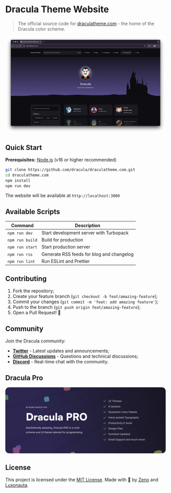 # Dracula Theme Website

> The official source code for [draculatheme.com](https://draculatheme.com) - the home of the Dracula color scheme.

![Website Preview](./preview.png)

## Quick Start

**Prerequisites:** [Node.js](https://nodejs.org/download) (v16 or higher recommended)

```bash
git clone https://github.com/dracula/draculatheme.com.git
cd draculatheme.com
npm install
npm run dev
```

The website will be available at `http://localhost:3000`

## Available Scripts

| Command         | Description                               |
| --------------- | ----------------------------------------- |
| `npm run dev`   | Start development server with Turbopack   |
| `npm run build` | Build for production                      |
| `npm run start` | Start production server                   |
| `npm run rss`   | Generate RSS feeds for blog and changelog |
| `npm run lint`  | Run ESLint and Prettier                   |

## Contributing

1. Fork the repository;
2. Create your feature branch (`git checkout -b feat/amazing-feature`);
3. Commit your changes (`git commit -m 'feat: add amazing feature'`);
4. Push to the branch (`git push origin feat/amazing-feature`);
5. Open a Pull Request! 💜

## Community

Join the Dracula community:

- **[Twitter](https://twitter.com/draculatheme)** - Latest updates and announcements;
- **[GitHub Discussions](https://github.com/dracula/dracula-theme/discussions)** - Questions and technical discussions;
- **[Discord](https://draculatheme.com/discord-invite)** - Real-time chat with the community.

## Dracula Pro

[![Dracula Pro](./.github/dracula-pro.png)](https://draculatheme.com/pro)

## License

This project is licensed under the [MIT License](./LICENSE). Made with 💜 by [Zeno](https://zenorocha.com) and [Luxonauta](https://luxonauta.com).
